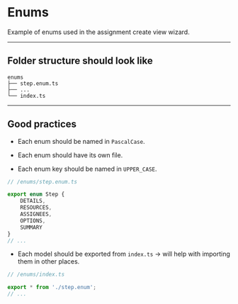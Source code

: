 # Enums

Example of enums used in the assignment create view wizard.
***
## Folder structure should look like
```
enums
├── step.enum.ts
├── ...
└── index.ts
```
***
## Good practices
* Each enum should be named in `PascalCase`.

* Each enum should have its own file.

* Each enum key should be named in `UPPER_CASE`.
```typescript
// /enums/step.enum.ts

export enum Step {
    DETAILS,
    RESOURCES,
    ASSIGNEES,
    OPTIONS,
    SUMMARY
}
// ...
```

* Each model should be exported from `index.ts` &rarr; will help with importing them in other places.
```typescript
// /enums/index.ts

export * from './step.enum';
// ...
```
